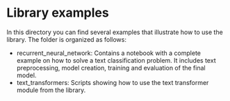 # Library examples

In this directory you can find several examples that illustrate how to use the library. The folder is organized as follows:

* recurrent_neural_network: Contains a notebook with a complete example on how to solve a text classification problem. It includes text preprocessing, model creation, training and evaluation of the final model.
* text_transformers: Scripts showing how to use the text transformer module from the library.
